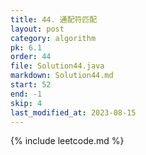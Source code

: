 ```yaml
---
title: 44. 通配符匹配
layout: post
category: algorithm
pk: 6.1
order: 44
file: Solution44.java
markdown: Solution44.md
start: 52
end: -1
skip: 4
last_modified_at: 2023-08-15
---
```


{% include leetcode.md %}